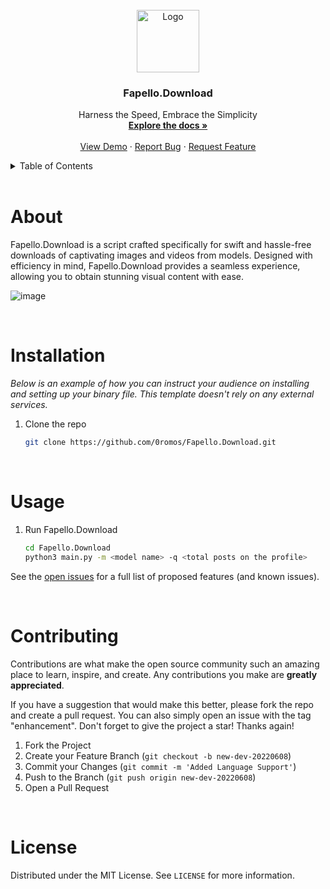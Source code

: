 
<!-- PROJECT LOGO -->
<br />
<div align="center">
  <a href="https://github.com/0romos/Fapello.Download/">
    <img src="https://media.discordapp.net/attachments/1128669686234615950/1129668033443532891/FapelloDownload.png?width=652&height=652" alt="Logo" width="100" height="100">
  </a>

  <h3 align="center">Fapello.Download</h3>

  <p align="center">
    Harness the Speed, Embrace the Simplicity
    <br />
    <a href="https://github.com/0romos/Fapello.Download/"><strong>Explore the docs »</strong></a>
    <br />
    <br />
    <a href="https://github.com/0romos/Fapello.Download//">View Demo</a>
    ·
    <a href="https://github.com/0romos/Fapello.Download//issues">Report Bug</a>
    ·
    <a href="https://github.com/0romos/Fapello.Download//issues">Request Feature</a>
  </p>
</div>

<!-- TABLE OF CONTENTS -->
<details>
  <summary>Table of Contents</summary>
  <ol>
    <li>
      <a href="#about">About The Project</a>
    </li>
    <li>
      <a href="#installation">Getting Started</a>
      <ul>
        <li><a href="#installation">Installation</a></li>
      </ul>
    </li>
    <li><a href="#usage">Usage</a></li>
    <li><a href="#contributing">Contributing</a></li>
  </ol>
</details>

<br />
<center> <h1 align="left" id="about">About</h1> </center>

Fapello.Download is a script crafted specifically for swift and hassle-free downloads of captivating images and videos from models. Designed with efficiency in mind, Fapello.Download provides a seamless experience, allowing you to obtain stunning visual content with ease.

![image](https://media.discordapp.net/attachments/1115614887658410085/1129666571615338548/image.png)

<br />
<center> <h1 align="left" id="installation">Installation</h1> </center>

_Below is an example of how you can instruct your audience on installing and setting up your binary file. This template doesn't rely on any external services._

1. Clone the repo
   ```sh
   git clone https://github.com/0romos/Fapello.Download.git
    ```

<br />
<center> <h1 align="left" id="usage">Usage</h1> </center>

1. Run Fapello.Download
    ```sh
    cd Fapello.Download
    python3 main.py -m <model name> -q <total posts on the profile>
    ```
See the [open issues](https://github.com/0romos/Fapello.Download/) for a full list of proposed features (and known issues).

<br />
<center> <h1 align="left" id="contributing">Contributing</h1> </center>

Contributions are what make the open source community such an amazing place to learn, inspire, and create. Any contributions you make are **greatly appreciated**.

If you have a suggestion that would make this better, please fork the repo and create a pull request. You can also simply open an issue with the tag "enhancement".
Don't forget to give the project a star! Thanks again!

1. Fork the Project
2. Create your Feature Branch (`git checkout -b new-dev-20220608`)
3. Commit your Changes (`git commit -m 'Added Language Support'`)
4. Push to the Branch (`git push origin new-dev-20220608`)
5. Open a Pull Request


<!-- LICENSE -->
<br />
<center> <h1 align="left" id="license">License</h1> </center>

Distributed under the MIT License. See `LICENSE` for more information.
    
